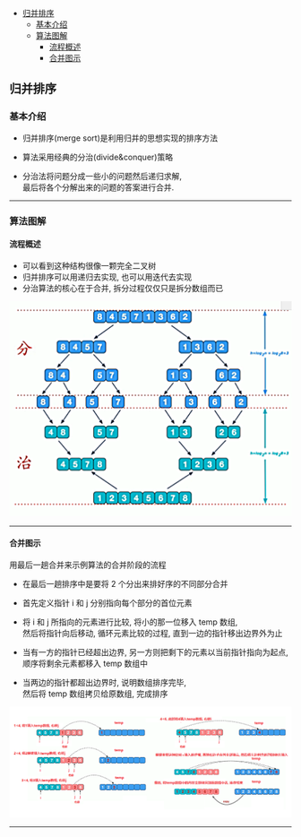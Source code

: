 <!-- TOC -->

- [归并排序](#归并排序)
    - [基本介绍](#基本介绍)
    - [算法图解](#算法图解)
        - [流程概述](#流程概述)
        - [合并图示](#合并图示)

<!-- /TOC -->

## 归并排序
### 基本介绍
- 归并排序(merge sort)是利用归并的思想实现的排序方法

- 算法采用经典的分治(divide&conquer)策略

- 分治法将问题分成一些小的问题然后递归求解,   
  最后将各个分解出来的问题的答案进行合并.

****
### 算法图解
#### 流程概述
- 可以看到这种结构很像一颗完全二叉树
- 归并排序可以用递归去实现, 也可以用迭代去实现
- 分治算法的核心在于合并, 拆分过程仅仅只是拆分数组而已

![dnq1](../99.images/2020-05-19-10-59-05.png)

****
#### 合并图示
用最后一趟合并来示例算法的合并阶段的流程
- 在最后一趟排序中是要将 2 个分出来排好序的不同部分合并

- 首先定义指针 i 和 j 分别指向每个部分的首位元素

- 将 i 和 j 所指向的元素进行比较, 将小的那一位移入 temp 数组,  
  然后将指针向后移动, 循环元素比较的过程, 直到一边的指针移出边界外为止

- 当有一方的指针已经超出边界, 另一方则把剩下的元素以当前指针指向为起点,  
  顺序将剩余元素都移入 temp 数组中

- 当两边的指针都超出边界时, 说明数组排序完毕,  
  然后将 temp 数组拷贝给原数组, 完成排序

![dnq2](../99.images/2020-05-19-11-44-55.png)

****